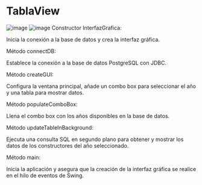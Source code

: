 # TablaView
![image](https://github.com/user-attachments/assets/dcaef2a5-65e4-44a7-9fa7-8b44ccacd4e6)
![image](https://github.com/user-attachments/assets/f228d5d5-ee83-41c2-969e-b788a8bb6b36)
Constructor InterfazGrafica:

Inicia la conexión a la base de datos y crea la interfaz gráfica.

Método connectDB:

Establece la conexión a la base de datos PostgreSQL con JDBC.

Método createGUI:

Configura la ventana principal, añade un combo box para seleccionar el año y una tabla para mostrar datos.

Método populateComboBox:

Llena el combo box con los años disponibles en la base de datos.

Método updateTableInBackground:

Ejecuta una consulta SQL en segundo plano para obtener y mostrar los datos de los constructores del año seleccionado.

Método main:

Inicia la aplicación y asegura que la creación de la interfaz gráfica se realice en el hilo de eventos de Swing.
